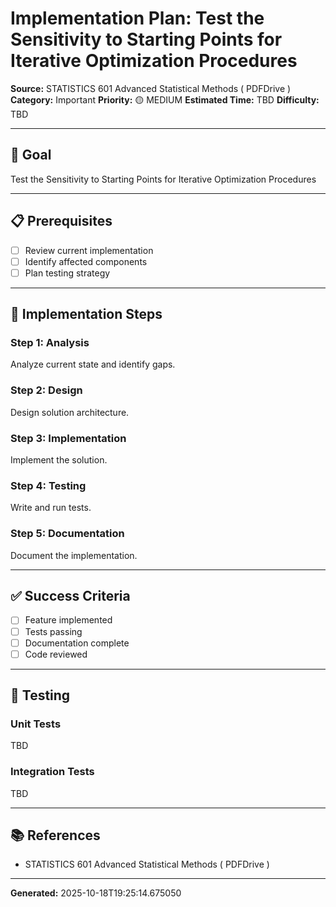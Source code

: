 # Implementation Plan: Test the Sensitivity to Starting Points for Iterative Optimization Procedures

**Source:** STATISTICS 601 Advanced Statistical Methods ( PDFDrive )
**Category:** Important
**Priority:** 🟡 MEDIUM
**Estimated Time:** TBD
**Difficulty:** TBD

---

## 🎯 Goal

Test the Sensitivity to Starting Points for Iterative Optimization Procedures

---

## 📋 Prerequisites

- [ ] Review current implementation
- [ ] Identify affected components
- [ ] Plan testing strategy

---

## 🔧 Implementation Steps

### Step 1: Analysis

Analyze current state and identify gaps.

### Step 2: Design

Design solution architecture.

### Step 3: Implementation

Implement the solution.

### Step 4: Testing

Write and run tests.

### Step 5: Documentation

Document the implementation.

---

## ✅ Success Criteria

- [ ] Feature implemented
- [ ] Tests passing
- [ ] Documentation complete
- [ ] Code reviewed

---

## 🧪 Testing

### Unit Tests

TBD

### Integration Tests

TBD

---

## 📚 References

- STATISTICS 601 Advanced Statistical Methods ( PDFDrive )

---

**Generated:** 2025-10-18T19:25:14.675050
